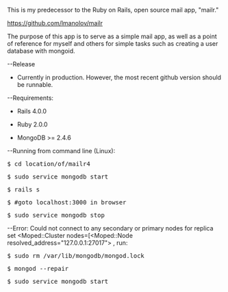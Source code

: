 This is my predecessor to the Ruby on Rails, open source mail app, "mailr."

https://github.com/lmanolov/mailr

The purpose of this app is to serve as a simple mail app, as well as a point of reference for myself and others for simple tasks such as creating a user database with mongoid.

--Release

  * Currently in production. However, the most recent github version should be runnable.

--Requirements:

  * Rails 4.0.0

  * Ruby 2.0.0

  * MongoDB >= 2.4.6

--Running from command line (Linux):

  <tt>$ cd location/of/mailr4</tt>

  <tt>$ sudo service mongodb start</tt>

  <tt>$ rails s</tt>

  <tt>$ #goto localhost:3000 in browser</tt>

  <tt>$ sudo service mongodb stop</tt>

--Error: Could not connect to any secondary or primary nodes
  for replica set <Moped::Cluster nodes=[<Moped::Node resolved_address="127.0.0.1:27017">
  , run:

  <tt>$ sudo rm /var/lib/mongodb/mongod.lock</tt>

  <tt>$ mongod --repair</tt>

  <tt>$ sudo service mongodb start</tt>

